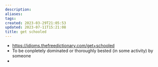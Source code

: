 ```yaml
---
description:
aliases: 
tags: 
created: 2023-03-29T21:05:53
updated: 2023-07-11T15:21:08
title: get schooled
---
```

- https://idioms.thefreedictionary.com/get+schooled
- To be conpletely dominated or thoroughly bested (in some activity) by someone
- 